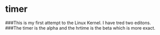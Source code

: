 # timer
###This is my first attempt to the Linux Kernel. I have tred two editons.
###The timer is the alpha and the hrtime is the beta which is more exact.
